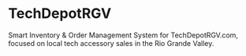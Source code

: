 # TechDepotRGV
Smart Inventory &amp; Order Management System for TechDepotRGV.com, focused on local tech accessory sales in the Rio Grande Valley.
